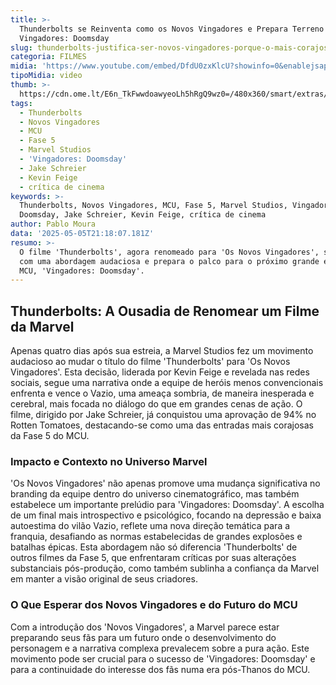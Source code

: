 ```yaml
---
title: >-
  Thunderbolts se Reinventa como os Novos Vingadores e Prepara Terreno para
  Vingadores: Doomsday
slug: thunderbolts-justifica-ser-novos-vingadores-porque-o-mais-corajoso-da-fase-5
categoria: FILMES
midia: 'https://www.youtube.com/embed/DfdU0zxKlcU?showinfo=0&enablejsapi=1'
tipoMidia: video
thumb: >-
  https://cdn.ome.lt/E6n_TkFwwdoawyeoLh5hRgQ9wz0=/480x360/smart/extras/conteudos/Captura_de_tela_2025-05-05_173240.png
tags:
  - Thunderbolts
  - Novos Vingadores
  - MCU
  - Fase 5
  - Marvel Studios
  - 'Vingadores: Doomsday'
  - Jake Schreier
  - Kevin Feige
  - crítica de cinema
keywords: >-
  Thunderbolts, Novos Vingadores, MCU, Fase 5, Marvel Studios, Vingadores:
  Doomsday, Jake Schreier, Kevin Feige, crítica de cinema
author: Pablo Moura
data: '2025-05-05T21:18:07.181Z'
resumo: >-
  O filme 'Thunderbolts', agora renomeado para 'Os Novos Vingadores', surpreende
  com uma abordagem audaciosa e prepara o palco para o próximo grande evento do
  MCU, 'Vingadores: Doomsday'.
---
```


## Thunderbolts: A Ousadia de Renomear um Filme da Marvel

Apenas quatro dias após sua estreia, a Marvel Studios fez um movimento audacioso ao mudar o título do filme 'Thunderbolts' para 'Os Novos Vingadores'. Esta decisão, liderada por Kevin Feige e revelada nas redes sociais, segue uma narrativa onde a equipe de heróis menos convencionais enfrenta e vence o Vazio, uma ameaça sombria, de maneira inesperada e cerebral, mais focada no diálogo do que em grandes cenas de ação. O filme, dirigido por Jake Schreier, já conquistou uma aprovação de 94% no Rotten Tomatoes, destacando-se como uma das entradas mais corajosas da Fase 5 do MCU.

### Impacto e Contexto no Universo Marvel

'Os Novos Vingadores' não apenas promove uma mudança significativa no branding da equipe dentro do universo cinematográfico, mas também estabelece um importante prelúdio para 'Vingadores: Doomsday'. A escolha de um final mais introspectivo e psicológico, focando na depressão e baixa autoestima do vilão Vazio, reflete uma nova direção temática para a franquia, desafiando as normas estabelecidas de grandes explosões e batalhas épicas. Esta abordagem não só diferencia 'Thunderbolts' de outros filmes da Fase 5, que enfrentaram críticas por suas alterações substanciais pós-produção, como também sublinha a confiança da Marvel em manter a visão original de seus criadores.

### O Que Esperar dos Novos Vingadores e do Futuro do MCU

Com a introdução dos 'Novos Vingadores', a Marvel parece estar preparando seus fãs para um futuro onde o desenvolvimento do personagem e a narrativa complexa prevalecem sobre a pura ação. Este movimento pode ser crucial para o sucesso de 'Vingadores: Doomsday' e para a continuidade do interesse dos fãs numa era pós-Thanos do MCU.
